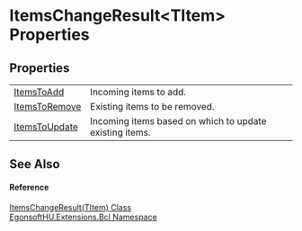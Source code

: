 # ItemsChangeResult&lt;TItem&gt; Properties




## Properties
<table>
<tr>
<td><a href="P_EgonsoftHU_Extensions_Bcl_ItemsChangeResult_1_ItemsToAdd.md">ItemsToAdd</a></td>
<td>Incoming items to add.</td></tr>
<tr>
<td><a href="P_EgonsoftHU_Extensions_Bcl_ItemsChangeResult_1_ItemsToRemove.md">ItemsToRemove</a></td>
<td>Existing items to be removed.</td></tr>
<tr>
<td><a href="P_EgonsoftHU_Extensions_Bcl_ItemsChangeResult_1_ItemsToUpdate.md">ItemsToUpdate</a></td>
<td>Incoming items based on which to update existing items.</td></tr>
</table>

## See Also


#### Reference
<a href="T_EgonsoftHU_Extensions_Bcl_ItemsChangeResult_1.md">ItemsChangeResult(TItem) Class</a>  
<a href="N_EgonsoftHU_Extensions_Bcl.md">EgonsoftHU.Extensions.Bcl Namespace</a>  

